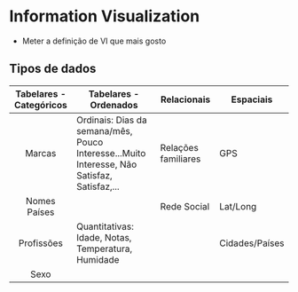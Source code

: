 # Information Visualization

- Meter a definição de VI que mais gosto


## Tipos de dados

| Tabelares - Categóricos | Tabelares - Ordenados | Relacionais | Espaciais |
|:-----------------------:|---------------------------------------------------------------------------------------------|---------------------|----------------|
| Marcas | Ordinais: Dias da semana/mês, Pouco Interesse...Muito Interesse, Não Satisfaz, Satisfaz,... | Relações familiares | GPS |
| Nomes Países |  | Rede Social | Lat/Long |
| Profissões | Quantitativas: Idade, Notas, Temperatura, Humidade |  | Cidades/Países |
| Sexo |  |  |  |